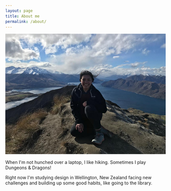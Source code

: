 ```yaml
---
layout: page
title: About me
permalink: /about/
---
```

![Photo of me climbing Roy's Peak in Wanaka, NZ](/images/about/portrait.jpg)

When I'm not hunched over a laptop, I like hiking. Sometimes I play Dungeons & Dragons!

Right now I'm studying design in Wellington, New Zealand facing new challenges and building up some good habits, like going to the library.
